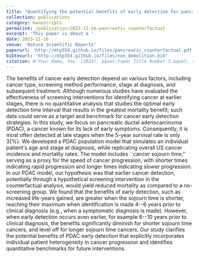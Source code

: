 ```yaml
---
title: "Quantifying the potential benefits of early detection for pancreatic cancer through a counterfactual simulation modeling analysis"
collection: publications
category: manuscripts
permalink: /publication/2023-11-16-pancreatic_counterfactual
excerpt: 'This paper is about a '
date: 2023-11-16
venue: 'Nature Scientific Reports'
paperurl: 'http://mtp354.github.io/files/pancreatic_counterfactual.pdf'
bibtexurl: 'http://mtp354.github.io/files/non_demolition.bib'
citation: #'Your Name, You. (2024). &quot;Paper Title Number 3.&quot; <i>GitHub Journal of Bugs</i>. 1(3).'
---
```


The benefits of cancer early detection depend on various factors, including cancer type, screening method performance, stage at diagnosis, and subsequent treatment. Although numerous studies have evaluated the effectiveness of screening interventions for identifying cancer at earlier stages, there is no quantitative analysis that studies the optimal early detection time interval that results in the greatest mortality benefit; such data could serve as a target and benchmark for cancer early detection strategies. In this study, we focus on pancreatic ductal adenocarcinoma (PDAC), a cancer known for its lack of early symptoms. Consequently, it is most often detected at late stages when the 5-year survival rate is only 3{\%}. We developed a PDAC population model that simulates an individual patient's age and stage at diagnosis, while replicating overall US cancer incidence and mortality rates. The model includes ``cancer sojourn time,'' serving as a proxy for the speed of cancer progression, with shorter times indicating rapid progression and longer times indicating slower progression. In our PDAC model, our hypothesis was that earlier cancer detection, potentially through a hypothetical screening intervention in the counterfactual analysis, would yield reduced mortality as compared to a no-screening group. We found that the benefits of early detection, such as increased life-years gained, are greater when the sojourn time is shorter, reaching their maximum when identification is made 4--6 years prior to clinical diagnosis (e.g., when a symptomatic diagnosis is made). However, when early detection occurs even earlier, for example 6--10 years prior to clinical diagnosis, the benefits significantly diminish for shorter sojourn time cancers, and level off for longer sojourn time cancers. Our study clarifies the potential benefits of PDAC early detection that explicitly incorporates individual patient heterogeneity in cancer progression and identifies quantitative benchmarks for future interventions.
